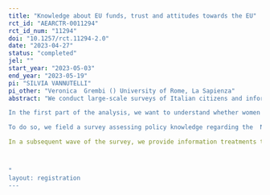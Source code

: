 ```yaml
---
title: "Knowledge about EU funds, trust and attitudes towards the EU"
rct_id: "AEARCTR-0011294"
rct_id_num: "11294"
doi: "10.1257/rct.11294-2.0"
date: "2023-04-27"
status: "completed"
jel: ""
start_year: "2023-05-03"
end_year: "2023-05-19"
pi: "SILVIA VANNUTELLI"
pi_other: "Veronica  Grembi () University of Rome, La Sapienza"
abstract: "We conduct large-scale surveys of Italian citizens and information treatments about a very large EU-financed transfer scheme (the Next Generation EU) to understand a) if and why there exists a gender gap in policy literacy and b) how policy knowledge affects trust and attitudes towards the EU.
In the first part of the analysis, we want to understand whether women are more or less informed than men, if so, whether the gaps are driven by differences in confidence or actual knowledge gaps. We also aim to test whether women respond differently to communication about the program based on the type of information they receive. 
To do so, we field a survey assessing policy knowledge regarding the  Next Generation EU and conduct a survey experiment where we randomize the availability of "I Dont Know" options for all the policy knowledge-assessment questions, to evaluate the role of gender differences in confidence. 
In a subsequent wave of the survey, we provide information treatments to see to what extent individuals learn about the policy and if there are differential effects depending on the framing of information they receive. Furthermore, thanks to geographic variation in the data, we investigate whether living in areas that are more vs. less intensively treated by the policy affect perceptions and attitudes and if the gender gradient in knowledge persists across areas. We also investigate whether the provided information affect trust and attitudes towards the EU, and whether women respond differently also along this margin.

"
layout: registration
---
```


